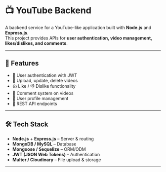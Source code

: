 # 📺 YouTube Backend

A backend service for a YouTube-like application built with **Node.js** and **Express.js**.  
This project provides APIs for **user authentication, video management, likes/dislikes, and comments**.  

---

## 🚀 Features
- 🔐 User authentication with JWT  
- 🎥 Upload, update, delete videos  
- 👍 Like / 👎 Dislike functionality  
- 💬 Comment system on videos  
- 👤 User profile management  
- 📡 REST API endpoints  

---

## 🛠 Tech Stack
- **Node.js** + **Express.js** – Server & routing  
- **MongoDB / MySQL** – Database  
- **Mongoose / Sequelize** – ORM/ODM  
- **JWT (JSON Web Tokens)** – Authentication  
- **Multer / Cloudinary** – File upload & storage  

---
